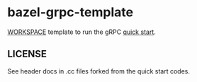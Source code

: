 # bazel-grpc-template

[WORKSPACE](WORKSPACE) template to run the gRPC [quick start](https://grpc.io/docs/languages/cpp/quickstart/).

## LICENSE

See header docs in .cc files forked from the quick start codes.
